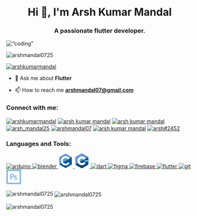 <h1 align="center">Hi 👋, I'm Arsh Kumar Mandal</h1>
<h3 align="center">A passionate flutter developer.</h3>
<img allang =“right” alt = “coding” width = “400” src = “https://github.com/rudrabarad/Gifs”>

<p align="left"> <img src="https://komarev.com/ghpvc/?username=arshmandal0725&label=Profile%20views&color=0e75b6&style=flat" alt="arshmandal0725" /> </p>

<p align="left"> <a href="https://twitter.com/arshkumarmandal" target="blank"><img src="https://img.shields.io/twitter/follow/arshkumarmandal?logo=twitter&style=for-the-badge" alt="arshkumarmandal" /></a> </p>

- 💬 Ask me about **Flutter**

- 📫 How to reach me **arshmandal07@gmail.com**

<h3 align="left">Connect with me:</h3>
<p align="left">
<a href="https://twitter.com/arshkumarmandal" target="blank"><img align="center" src="https://raw.githubusercontent.com/rahuldkjain/github-profile-readme-generator/master/src/images/icons/Social/twitter.svg" alt="arshkumarmandal" height="30" width="40" /></a>
<a href="https://linkedin.com/in/arsh kumar mandal" target="blank"><img align="center" src="https://raw.githubusercontent.com/rahuldkjain/github-profile-readme-generator/master/src/images/icons/Social/linked-in-alt.svg" alt="arsh kumar mandal" height="30" width="40" /></a>
<a href="https://fb.com/arsh kumar mandal" target="blank"><img align="center" src="https://raw.githubusercontent.com/rahuldkjain/github-profile-readme-generator/master/src/images/icons/Social/facebook.svg" alt="arsh kumar mandal" height="30" width="40" /></a>
<a href="https://instagram.com/arsh_mandal25" target="blank"><img align="center" src="https://raw.githubusercontent.com/rahuldkjain/github-profile-readme-generator/master/src/images/icons/Social/instagram.svg" alt="arsh_mandal25" height="30" width="40" /></a>
<a href="https://www.leetcode.com/arshmandal07" target="blank"><img align="center" src="https://raw.githubusercontent.com/rahuldkjain/github-profile-readme-generator/master/src/images/icons/Social/leet-code.svg" alt="arshmandal07" height="30" width="40" /></a>
<a href="https://auth.geeksforgeeks.org/user/arsh kumar mandal" target="blank"><img align="center" src="https://raw.githubusercontent.com/rahuldkjain/github-profile-readme-generator/master/src/images/icons/Social/geeks-for-geeks.svg" alt="arsh kumar mandal" height="30" width="40" /></a>
<a href="https://discord.gg/arsh#2452" target="blank"><img align="center" src="https://raw.githubusercontent.com/rahuldkjain/github-profile-readme-generator/master/src/images/icons/Social/discord.svg" alt="arsh#2452" height="30" width="40" /></a>
</p>

<h3 align="left">Languages and Tools:</h3>
<p align="left"> <a href="https://www.arduino.cc/" target="_blank" rel="noreferrer"> <img src="https://cdn.worldvectorlogo.com/logos/arduino-1.svg" alt="arduino" width="40" height="40"/> </a> <a href="https://www.blender.org/" target="_blank" rel="noreferrer"> <img src="https://download.blender.org/branding/community/blender_community_badge_white.svg" alt="blender" width="40" height="40"/> </a> <a href="https://www.cprogramming.com/" target="_blank" rel="noreferrer"> <img src="https://raw.githubusercontent.com/devicons/devicon/master/icons/c/c-original.svg" alt="c" width="40" height="40"/> </a> <a href="https://www.w3schools.com/cpp/" target="_blank" rel="noreferrer"> <img src="https://raw.githubusercontent.com/devicons/devicon/master/icons/cplusplus/cplusplus-original.svg" alt="cplusplus" width="40" height="40"/> </a> <a href="https://dart.dev" target="_blank" rel="noreferrer"> <img src="https://www.vectorlogo.zone/logos/dartlang/dartlang-icon.svg" alt="dart" width="40" height="40"/> </a> <a href="https://www.figma.com/" target="_blank" rel="noreferrer"> <img src="https://www.vectorlogo.zone/logos/figma/figma-icon.svg" alt="figma" width="40" height="40"/> </a> <a href="https://firebase.google.com/" target="_blank" rel="noreferrer"> <img src="https://www.vectorlogo.zone/logos/firebase/firebase-icon.svg" alt="firebase" width="40" height="40"/> </a> <a href="https://flutter.dev" target="_blank" rel="noreferrer"> <img src="https://www.vectorlogo.zone/logos/flutterio/flutterio-icon.svg" alt="flutter" width="40" height="40"/> </a> <a href="https://git-scm.com/" target="_blank" rel="noreferrer"> <img src="https://www.vectorlogo.zone/logos/git-scm/git-scm-icon.svg" alt="git" width="40" height="40"/> </a> <a href="https://www.photoshop.com/en" target="_blank" rel="noreferrer"> <img src="https://raw.githubusercontent.com/devicons/devicon/master/icons/photoshop/photoshop-line.svg" alt="photoshop" width="40" height="40"/> </a> </p>

<p><img align="left" src="https://github-readme-stats.vercel.app/api/top-langs?username=arshmandal0725&show_icons=true&locale=en&layout=compact" alt="arshmandal0725" /></p>

<p>&nbsp;<img align="center" src="https://github-readme-stats.vercel.app/api?username=arshmandal0725&show_icons=true&locale=en" alt="arshmandal0725" /></p>

<p><img align="center" src="https://github-readme-streak-stats.herokuapp.com/?user=arshmandal0725&" alt="arshmandal0725" /></p>

